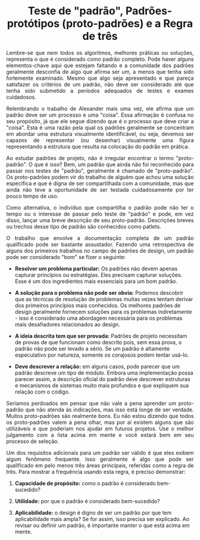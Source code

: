 <h1 align = "center"> Teste de "padrão", Padrões-protótipos (proto-padrões) e a Regra de três </h1>

<p align = "justify">Lembre-se que nem todos os algoritmos, melhores práticas ou soluções, representa o que é considerado como padrão completo. Pode haver alguns elementos-chave aqui que estejam faltando e a comunidade dos padrões geralmente desconfia de algo que afirma ser um, a menos que tenha sido fortemente examinado. Mesmo que algo seja apresentado e que pareça satisfazer os critérios de um padrão, não deve ser considerado até que tenha sido submetido a períodos adequados de testes e exames cuidadosos.</p>

<p align = "justify">Relembrando o trabalho de Alexander mais uma vez, ele afirma que um padrão deve ser um processo e uma "coisa". Essa afirmação é confusa no seu propósito, já que ele segue dizendo que é o processo que deve criar a "coisa". Esta é uma razão pela qual os padrões geralmente se concentram em abordar uma estrutura visualmente identificável, ou seja, devemos ser capazes de representar (ou desenhar) visualmente uma figura representando a estrutura que resulta na colocação do padrão em prática.</p>

<p align = "justify">Ao estudar padrões de projeto, não é irregular encontrar o termo "proto-padrão". O que é isso? Bem, um padrão que ainda não foi reconhecido para passar nos testes de "padrão", geralmente é chamado de "proto-padrão". Os proto-padrões podem vir do trabalho de alguém que achou uma solução específica e que é digna de ser compartilhada com a comunidade, mas que ainda não teve a oportunidade de ser testada cuidadosamente por ter pouco tempo de uso.</p>

<p align = "justify">Como alternativa, o indivíduo que compartilha o padrão pode não ter o tempo ou o interesse de passar pelo teste de "padrão" e pode, em vez disso, lançar uma breve descrição de seu proto-padrão. Descrições breves ou trechos desse tipo de padrão são conhecidos como patlets.</p>

<p align = "justify">O trabalho que envolve a documentação completa de um padrão qualificado pode ser bastante assustador. Fazendo uma retrospectiva de alguns dos primeiros trabalhos no campo de padrões de design, um padrão pode ser considerado "bom" se fizer o seguinte:</p>

- **Resolver um problema particular:** Os padrões não devem apenas capturar princípios ou estratégias. Eles precisam capturar soluções. Esse é um dos ingredientes mais essenciais para um bom padrão.

- **A solução para o problema não pode ser obvia:** Podemos descobrir que as técnicas de resolução de problemas muitas vezes tentam derivar dos primeiros princípios mais conhecidos. Os melhores padrões de design geralmente fornecem soluções para os problemas indiretamente - isso é considerado uma abordagem necessária para os problemas mais desafiadores relacionados ao design.

- **A ideia descrita tem que ser provada:** Padrões de projeto necessitam de provas de que funcionam como descrito pois, sem essa prova, o padrão não pode ser levado a sério. Se um padrão é altamente especulativo por natureza, somente os corajosos podem tentar usá-lo.

- **Deve descrever a relação:** em alguns casos, pode parecer que um padrão descreve um tipo de módulo. Embora uma implementação possa parecer assim, a descrição oficial do padrão deve descrever estruturas e mecanismos de sistemas muito mais profundos e que expliquem sua relação com o código.

<p align = "justify">Seríamos perdoados em pensar que não vale a pena aprender um proto-padrão que não atenda às indicações, mas isso está longe de ser verdade. Muitos proto-padrões são realmente bons. Eu não estou dizendo que todos os proto-padrões valem a pena olhar, mas por aí existem alguns que são utilizáveis e que poderiam nos ajudar em futuros projetos. Use o melhor julgamento com a lista acima em mente e você estará bem em seu processo de seleção.</p>

<p align = "justify">Um dos requisitos adicionais para um padrão ser válido é que eles exibem algum fenômeno frequente. Isso geralmente é algo que pode ser qualificado em pelo menos três áreas principais, referidas como a regra de três. Para mostrar a frequência usando esta regra, é preciso demonstrar:</p>

1. **Capacidade de propósito:** como o padrão é considerado bem-sucedido?

2. **Utilidade:** por que o padrão é considerado bem-sucedido?

3. **Aplicabilidade:** o design é digno de ser um padrão por que tem aplicabilidade mais ampla? Se for assim, isso precisa ser explicado. Ao revisar ou definir um padrão, é importante manter o que está acima em mente.
